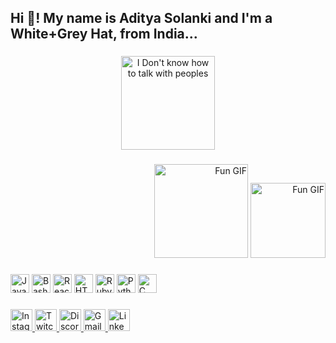 <h2 align="left">Hi 👋! My name is Aditya Solanki and I'm a White+Grey Hat, from India...</h2>

###

<div align="center">
  <img 
    scr="https://media.giphy.com/media/KazG5bdau9pIqS90oj/giphy.gif?cid=790b7611z5c862y4mebc3ayjn7eo8pr02m3k2q6sim13cayt&ep=v1_gifs_search&rid=giphy.gif&ct=g"
    height="150"
    alt="I Don't know how to talk with peoples"
  />
</div>

###

<div align="right">
  <img 
    height="150" 
    src="https://media.giphy.com/media/xT8qB2HYA1vVSxooSY/giphy.gif?cid=790b76112k4wc9bb1ipakd0p8855qqtr0dk80tei74m27q4i&ep=v1_gifs_search&rid=giphy.gif&ct=g" 
    alt="Fun GIF" 
  />
  <img 
    height="120" 
    src="https://media.giphy.com/media/dLolp8dtrYCJi/giphy.gif?cid=ecf05e47jsmzucmuixljbg7fk0i8z6i08admtbgf8swx5zyr&ep=v1_gifs_related&rid=giphy.gif&ct=g" 
    alt="Fun GIF" 
  />
</div>

###

<div align="left">
  <img src="https://cdn.jsdelivr.net/gh/devicons/devicon/icons/javascript/javascript-original.svg" height="30" alt="JavaScript logo" />
  <img src="https://cdn.jsdelivr.net/gh/devicons/devicon/icons/bash/bash-original.svg" height="30" alt="Bash logo" />
  <img src="https://cdn.jsdelivr.net/gh/devicons/devicon/icons/react/react-original.svg" height="30" alt="React logo" />
  <img src="https://cdn.jsdelivr.net/gh/devicons/devicon/icons/html5/html5-original.svg" height="30" alt="HTML5 logo" />
  <img src="https://cdn.jsdelivr.net/gh/devicons/devicon/icons/ruby/ruby-original.svg" height="30" alt="Ruby logo" />
  <img src="https://cdn.jsdelivr.net/gh/devicons/devicon/icons/python/python-original.svg" height="30" alt="Python logo" />
  <img src="https://cdn.jsdelivr.net/gh/devicons/devicon/icons/c/c-original.svg" height="30" alt="C logo" />
</div>

###

<div align="left">
  <a href="https://instagram.com/rx1vi" target="_blank">
    <img 
      src="https://img.shields.io/static/v1?message=Instagram&logo=instagram&label=&color=E4405F&logoColor=white&labelColor=&style=for-the-badge" 
      height="35" 
      alt="Instagram logo" 
    />
  </a>
  <a href="https://twitch.tv/SolankiAdi22235" target="_blank">
    <img 
      src="https://img.shields.io/static/v1?message=Twitch&logo=twitch&label=&color=9146FF&logoColor=white&labelColor=&style=for-the-badge" 
      height="35" 
      alt="Twitch logo" 
    />
  </a>
  <a href="https://discordapp.com/users/your_user_id" target="_blank">
    <img 
      src="https://img.shields.io/static/v1?message=Discord&logo=discord&label=&color=7289DA&logoColor=white&labelColor=&style=for-the-badge" 
      height="35" 
      alt="Discord logo" 
    />
  </a>
  <a href="mailto:solankiaditya131@proton.me" target="_blank">
    <img 
      src="https://img.shields.io/static/v1?message=Gmail&logo=gmail&label=&color=D14836&logoColor=white&labelColor=&style=for-the-badge" 
      height="35" 
      alt="Gmail logo" 
    />
  </a>
  <a href="https://linkedin.com/in/aditya-solanki" target="_blank">
    <img 
      src="https://img.shields.io/static/v1?message=LinkedIn&logo=linkedin&label=&color=0077B5&logoColor=white&labelColor=&style=for-the-badge" 
      height="35" 
      alt="LinkedIn logo" 
    />
  </a>
</div>

###

<br clear="both">
